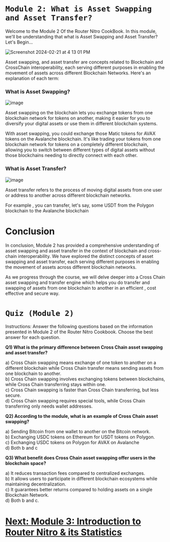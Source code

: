 # `Module 2: What is Asset Swapping and Asset Transfer?`

Welcome to the Module 2 Of the Router Nitro CookBook. In this module, we'll be understanding that what is Asset Swapping and Asset Transfer? Let's Begin...

![Screenshot 2024-02-21 at 4 13 01 PM](https://github.com/router-resources/Router-Nitro-CookBook/assets/124175970/99a5a476-f335-4fb3-ab67-71e4a993ef05)

Asset swapping, and asset transfer are concepts related to Blockchain and CrossChain interoperability, each serving different purposes in enabling the movement of assets across different Blockchain Networks. Here's an explanation of each term:

### What is Asset Swapping?

![image](https://github.com/router-resources/Router-Nitro-CookBook/assets/124175970/bd28017a-ecaf-44bd-b61a-d6484d898646)

Asset swapping on the blockchain lets you exchange tokens from one blockchain network for tokens on another, making it easier for you to diversify your digital assets or use them in different blockchain systems.

With asset swapping, you could exchange those Matic tokens for AVAX tokens on the Avalanche blockchain. It's like trading your tokens from one blockchain network for tokens on a completely different blockchain, allowing you to switch between different types of digital assets without those blockchains needing to directly connect with each other.

### What is Asset Transfer?

![image](https://github.com/router-resources/Router-Nitro-CookBook/assets/124175970/0f3dfb45-19c8-45fc-94e5-28df11e712b3)

Asset transfer refers to the process of moving digital assets from one user or address to another across different blockchain networks.

For example , you can transfer, let's say, some USDT from the Polygon blockchain to the Avalanche blockchain

# Conclusion

In conclusion, Module 2 has provided a comprehensive understanding of asset swapping and asset transfer in the context of blockchain and cross-chain interoperability. We have explored the distinct concepts of asset swapping and asset transfer, each serving different purposes in enabling the movement of assets across different blockchain networks.

As we progress through the course, we will delve deeper into a Cross Chain asset swapping and transfer engine which helps you do transfer and swapping of assets from one blockchain to another in an efficient , cost effective and secure way.

# `Quiz (Module 2)`

Instructions: Answer the following questions based on the information presented in Module 2 of the Router Nitro Cookbook. Choose the best answer for each question.

**Q1) What is the primary difference between Cross Chain asset swapping and asset transfer?**

a) Cross Chain swapping means exchange of one token to another on a different blockchain while Cross Chain transfer means sending assets from one blockchain to another.<br>
b) Cross Chain swapping involves exchanging tokens between blockchains, while Cross Chain transferring stays within one.<br>
c) Cross Chain swapping is faster than Cross Chain transferring, but less secure.<br>
d) Cross Chain swapping requires special tools, while Cross Chain transferring only needs wallet addresses.

**Q2) According to the module, what is an example of Cross Chain asset swapping?**

a) Sending Bitcoin from one wallet to another on the Bitcoin network.<br>
b) Exchanging USDC tokens on Ethereum for USDT tokens on Polygon.<br>
c) Exchanging USDC tokens on Polygon for AVAX on Avalanche<br>
d) Both b and c

**Q3) What benefit does Cross Chain asset swapping offer users in the blockchain space?**

a) It reduces transaction fees compared to centralized exchanges.<br>
b) It allows users to participate in different blockchain ecosystems while maintaining decentralization.<br>
c) It guarantees better returns compared to holding assets on a single Blockchain Network.<br>
d) Both b and c.

# [Next: Module 3: Introduction to Router Nitro & its Statistics ](Module3.md)
